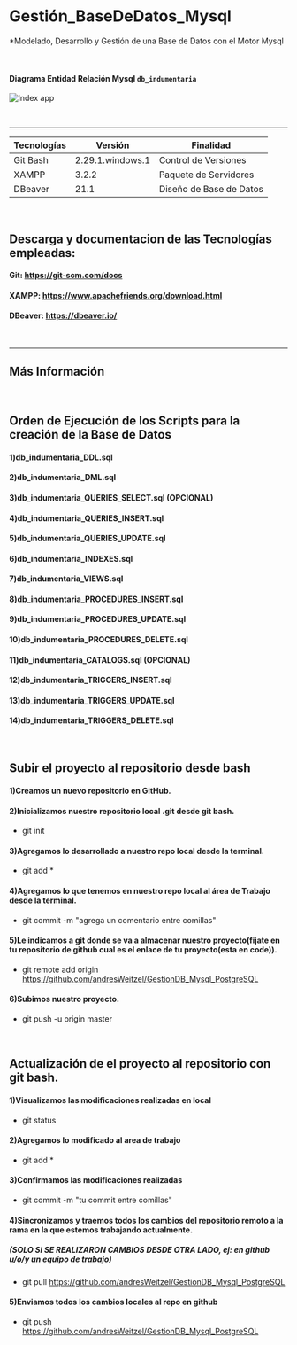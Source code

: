 # Gestión_BaseDeDatos_Mysql

*Modelado, Desarrollo y Gestión de una Base de Datos con el Motor Mysql



</br>

#### Diagrama Entidad Relación Mysql `db_indumentaria`

![Index app](https://github.com/andresWeitzel/GestionDB_Mysql_PostgreSQL/blob/master/db_indumentaria_DER.png)


</br>

<hr>

| **Tecnologías** | **Versión** | **Finalidad** |               
| ------------- | ------------- | ------------- |
| Git Bash | 2.29.1.windows.1  | Control de Versiones |
| XAMPP | 3.2.2  | Paquete de Servidores |
| DBeaver | 21.1  | Diseño de Base de Datos | 

</br>


## Descarga y documentacion de las Tecnologías empleadas:
#### Git:                              https://git-scm.com/docs
#### XAMPP:                            https://www.apachefriends.org/download.html
#### DBeaver:                         https://dbeaver.io/


</br>

<hr>

## Más Información

</br>

## Orden de Ejecución de los Scripts para la creación de la Base de Datos

#### 1)db_indumentaria_DDL.sql

#### 2)db_indumentaria_DML.sql

#### 3)db_indumentaria_QUERIES_SELECT.sql (OPCIONAL)

#### 4)db_indumentaria_QUERIES_INSERT.sql

#### 5)db_indumentaria_QUERIES_UPDATE.sql

#### 6)db_indumentaria_INDEXES.sql

#### 7)db_indumentaria_VIEWS.sql

#### 8)db_indumentaria_PROCEDURES_INSERT.sql

#### 9)db_indumentaria_PROCEDURES_UPDATE.sql

#### 10)db_indumentaria_PROCEDURES_DELETE.sql

#### 11)db_indumentaria_CATALOGS.sql (OPCIONAL)

#### 12)db_indumentaria_TRIGGERS_INSERT.sql

#### 13)db_indumentaria_TRIGGERS_UPDATE.sql

#### 14)db_indumentaria_TRIGGERS_DELETE.sql

</br>

## Subir el proyecto al repositorio desde bash 

#### 1)Creamos un nuevo repositorio en GitHub.

#### 2)Inicializamos nuestro repositorio local .git desde git bash.
* git init

#### 3)Agregamos lo desarrollado a nuestro repo local desde la terminal.
* git add *

#### 4)Agregamos lo que tenemos en nuestro repo local al área de Trabajo desde la terminal.
* git commit -m "agrega un comentario entre comillas"

#### 5)Le indicamos a git donde se va a almacenar nuestro proyecto(fijate en tu repositorio de github cual es el enlace de tu proyecto(esta en code)).
* git remote add origin https://github.com/andresWeitzel/GestionDB_Mysql_PostgreSQL

#### 6)Subimos nuestro proyecto.
* git push -u origin master


</br>


## Actualización de el proyecto al repositorio con git bash.

#### 1)Visualizamos las modificaciones realizadas en local
* git status

#### 2)Agregamos lo modificado al area de trabajo
* git add *

#### 3)Confirmamos las modificaciones realizadas
* git commit -m "tu commit entre comillas"

#### 4)Sincronizamos y traemos todos los cambios del repositorio remoto a la rama en la que estemos trabajando actualmente.
##### (SOLO SI SE REALIZARON CAMBIOS DESDE OTRA LADO, ej: en github u/o/y un equipo de trabajo)
* git pull https://github.com/andresWeitzel/GestionDB_Mysql_PostgreSQL

#### 5)Enviamos todos los cambios locales al repo en github
* git push https://github.com/andresWeitzel/GestionDB_Mysql_PostgreSQL

</br>


